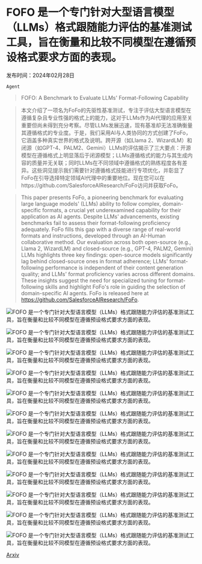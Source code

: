 # FOFO 是一个专门针对大型语言模型（LLMs）格式跟随能力评估的基准测试工具，旨在衡量和比较不同模型在遵循预设格式要求方面的表现。

发布时间：2024年02月28日

`Agent`

> FOFO: A Benchmark to Evaluate LLMs' Format-Following Capability

> 本文介绍了一项名为FoFo的先驱性基准测试，专注于评估大型语言模型在遵循复杂且专业性强的格式上的能力，这对于LLMs作为AI代理的应用至关重要但尚未得到充分考察。尽管LLMs发展迅速，现有基准却无法准确衡量其遵循格式的专业度。于是，我们采用AI与人类协同的方式创建了FoFo，它涵盖多种真实世界的格式及说明。跨开源（如Llama 2、WizardLM）和闭源（如GPT-4、PALM2、Gemini）LLMs的评估揭示了三大要点：开源模型在遵循格式上明显落后于闭源模型；LLMs遵循格式的能力与其生成内容的质量并无关联；同时LLMs在不同领域中遵循格式的熟练程度各有差异。这些洞见提示我们需要针对遵循格式技能进行专项优化，并彰显了FoFo在引导选择特定领域AI代理中的重要地位。现在您可以在https://github.com/SalesforceAIResearch/FoFo访问并获取FoFo。

> This paper presents FoFo, a pioneering benchmark for evaluating large language models' (LLMs) ability to follow complex, domain-specific formats, a crucial yet underexamined capability for their application as AI agents. Despite LLMs' advancements, existing benchmarks fail to assess their format-following proficiency adequately. FoFo fills this gap with a diverse range of real-world formats and instructions, developed through an AI-Human collaborative method. Our evaluation across both open-source (e.g., Llama 2, WizardLM) and closed-source (e.g., GPT-4, PALM2, Gemini) LLMs highlights three key findings: open-source models significantly lag behind closed-source ones in format adherence; LLMs' format-following performance is independent of their content generation quality; and LLMs' format proficiency varies across different domains. These insights suggest the need for specialized tuning for format-following skills and highlight FoFo's role in guiding the selection of domain-specific AI agents. FoFo is released here at https://github.com/SalesforceAIResearch/FoFo.

![FOFO 是一个专门针对大型语言模型（LLMs）格式跟随能力评估的基准测试工具，旨在衡量和比较不同模型在遵循预设格式要求方面的表现。](../../../paper_images/2402.18667/x1.png)

![FOFO 是一个专门针对大型语言模型（LLMs）格式跟随能力评估的基准测试工具，旨在衡量和比较不同模型在遵循预设格式要求方面的表现。](../../../paper_images/2402.18667/x2.png)

![FOFO 是一个专门针对大型语言模型（LLMs）格式跟随能力评估的基准测试工具，旨在衡量和比较不同模型在遵循预设格式要求方面的表现。](../../../paper_images/2402.18667/x3.png)

![FOFO 是一个专门针对大型语言模型（LLMs）格式跟随能力评估的基准测试工具，旨在衡量和比较不同模型在遵循预设格式要求方面的表现。](../../../paper_images/2402.18667/x4.png)

![FOFO 是一个专门针对大型语言模型（LLMs）格式跟随能力评估的基准测试工具，旨在衡量和比较不同模型在遵循预设格式要求方面的表现。](../../../paper_images/2402.18667/x5.png)

![FOFO 是一个专门针对大型语言模型（LLMs）格式跟随能力评估的基准测试工具，旨在衡量和比较不同模型在遵循预设格式要求方面的表现。](../../../paper_images/2402.18667/x6.png)

![FOFO 是一个专门针对大型语言模型（LLMs）格式跟随能力评估的基准测试工具，旨在衡量和比较不同模型在遵循预设格式要求方面的表现。](../../../paper_images/2402.18667/x7.png)

![FOFO 是一个专门针对大型语言模型（LLMs）格式跟随能力评估的基准测试工具，旨在衡量和比较不同模型在遵循预设格式要求方面的表现。](../../../paper_images/2402.18667/x8.png)

![FOFO 是一个专门针对大型语言模型（LLMs）格式跟随能力评估的基准测试工具，旨在衡量和比较不同模型在遵循预设格式要求方面的表现。](../../../paper_images/2402.18667/x9.png)

![FOFO 是一个专门针对大型语言模型（LLMs）格式跟随能力评估的基准测试工具，旨在衡量和比较不同模型在遵循预设格式要求方面的表现。](../../../paper_images/2402.18667/x10.png)

![FOFO 是一个专门针对大型语言模型（LLMs）格式跟随能力评估的基准测试工具，旨在衡量和比较不同模型在遵循预设格式要求方面的表现。](../../../paper_images/2402.18667/x11.png)

![FOFO 是一个专门针对大型语言模型（LLMs）格式跟随能力评估的基准测试工具，旨在衡量和比较不同模型在遵循预设格式要求方面的表现。](../../../paper_images/2402.18667/x12.png)

[Arxiv](https://arxiv.org/abs/2402.18667)
